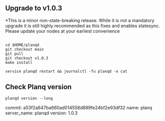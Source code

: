 ## Upgrade to v1.0.3

*This is a minor non-state-breaking release. While it is not a mandatory upgrade it is still highly recommended as this fixes and enables statesync.
Please update your nodes at your earliest convenience

##
```
cd $HOME/planqd
git checkout main 
git pull 
git checkout v1.0.3
make install
```

```
service planqd restart && journalctl -fu planqd -o cat
```

## Check Planq version
```
planqd version --long
```
commit: a53f2a647ba660ad014558d889fe24bf2e93df32
name: planq
server_name: planqd
version: 1.0.3
```
